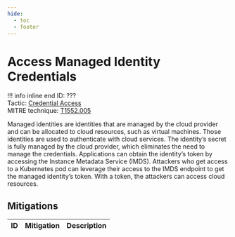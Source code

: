 ```yaml
---
hide:
  - toc
  - footer
---
```


# Access Managed Identity Credentials

!!! info inline end
    ID: ???<br>
    Tactic: [Credential Access](../CredentialAccess/index.md) <br>
    MITRE technique: [T1552.005](https://attack.mitre.org/techniques/T1552/005/)

Managed identities are identities that are managed by the cloud provider and can be allocated to cloud resources, such as virtual machines. Those identities are used to authenticate with cloud services. The identity’s secret is fully managed by the cloud provider, which eliminates the need to manage the credentials. Applications can obtain the identity’s token by accessing the Instance Metadata Service (IMDS). Attackers who get access to a Kubernetes pod can leverage their access to the IMDS endpoint to get the managed identity’s token. With a token, the attackers can access cloud resources.

## Mitigations

|ID|Mitigation|Description|
|--|----------|-----------|